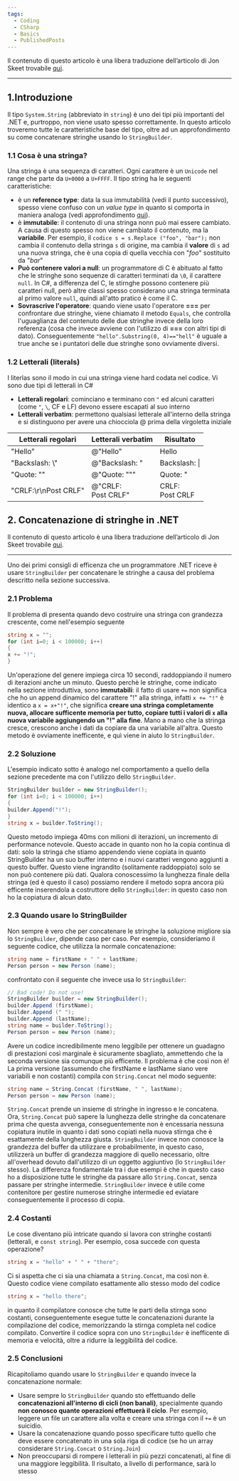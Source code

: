 ```yaml
---
tags:
  - Coding
  - CSharp
  - Basics
  - PublishedPosts
---
```



Il contenuto di questo articolo è una libera traduzione dell’articolo di Jon Skeet trovabile [qui](http://csharpindepth.com/Articles/General/Strings.aspx).
* * *

## 1.Introduzione

Il tipo `System.String` (abbreviato in `string`) è uno dei tipi più importanti del .NET e, purtroppo, non viene usato spesso correttamente.
In questo articolo troveremo tutte le caratteristiche base del tipo, oltre ad un approfondimento su come concatenare stringhe usando lo `StringBuilder`.

### 1.1 Cosa è una stringa?
Una stringa è una sequenza di caratteri. Ogni carattere è un `Unicode` nel range che parte da `U+0000` a `U+FFFF`. Il tipo string ha le seguenti caratteristiche:

- è un **reference type**: data la sua immutabilità (vedi il punto successivo), spesso viene confuso con un _value type_ in quanto si comporta in maniera analoga (vedi approfondimento [qui](http://ilprogrammatorepigro.tumblr.com/post/136494335256/passaggio-di-parametri)).
- è **immutabile**: il contenuto di una stringa nonn può mai essere cambiato. A causa di questo spesso non viene cambiato il contenuto, ma la **variabile**. Per esempio, il `codice s = s.Replace ("foo", "bar");` non cambia il contenuto della stringa `s` di origine, ma cambia il **valore** di `s` ad una nuova stringa, che è una copia di quella vecchia con "_foo_" sostituito da "_bar_"
- **Può contenere valori a null**: un programmatore di C è abituato al fatto che le stringhe sono sequenze di caratteri terminati da `\0`, il carattere `null`. In C#, a differenza del C, le stirnghe possono contenere più caratteri null, però altre classi spesso considerano una stringa terminata al primo valore `null`, quindi all'atto pratico è come il C.
- **Sovrascrive l'operatore**: quando viene usato l'operatore **===** per confrontare due stringhe, viene chiamato il metodo `Equals`, che controlla l'uguaglianza del contenuto delle due stringhe invece della loro referenza (cosa che invece avviene con l'utilizzo di **===** con altri tipi di dato). Conseguentemente `"hello".Substring(0, 4)=="hell"` è uguale a true anche se i puntatori delle due stringhe sono ovviamente diversi.

### 1.2 Letterali (literals)
I literlas sono il modo in cui una stringa viene hard codata nel codice. Vi sono due tipi di letterali in C#

- **Letterali regolari**: cominciano e terminano con `"` ed alcuni caratteri (come `"`, `\`, CF e LF) devono essere escapati al suo interno
- **Letterali verbatim**: permettono qualsiasi letterale all'interno della stringa e si distinguono per avere una chiocciola @ prima della virgoletta iniziale

| Letterali regolari | Letterali verbatim | Risultato |
|--------|--------|--------|
|"Hello"|@"Hello"|Hello |
|"Backslash: \\"|@"Backslash: \"|Backslash: \|
|"Quote: \""|@"Quote: """|	Quote: "|
|"CRLF:\r\nPost CRLF"|@"CRLF: <br> Post CRLF"|CRLF: <br> Post CRLF|

## 2. Concatenazione di stringhe in .NET
Il contenuto di questo articolo è una libera traduzione dell’articolo di Jon Skeet trovabile [qui](http://www.yoda.arachsys.com/csharp/stringbuilder.html).
* * *
Uno dei primi consigli di efficenza che un programmatore .NET riceve è usare `StringBuilder` per concatenare le stringhe a causa del problema descritto nella sezione successiva.

### 2.1 Problema
Il problema di presenta quando devo costruire una stringa con grandezza crescente, come nell'esempio seguente
```csharp
string x = "";
for (int i=0; i < 100000; i++)
{
x += "!";
}
```
Un'operazione del genere impiega circa 10 secondi, raddoppiando il numero di iterazioni anche un minuto. Questo perchè le stringhe, come indicato nella sezione introduttiva, sono **immutabili**: il fatto di usare `+=` non significa che ho un append dinamico del carattere "!" alla stringa, infatti `x += "!"` è identico a `x = x+"!"`, che significa **creare una stringa completamente nuova, allocare sufficente memoria per tutto, copiare tutti i valori di `x` alla nuova variabile aggiungendo un "!" alla fine**.
Mano a mano che la stringa cresce, crescono anche i dati da copiare da una variabile all'altra.
Questo metodo è ovviamente inefficente, e quì viene in aiuto lo `StringBuilder`.

### 2.2 Soluzione
L'esempio indicato sotto è analogo nel comportamento a quello della sezione precedente ma con l'utilizzo dello `StringBuilder`.
```csharp
StringBuilder builder = new StringBuilder();
for (int i=0; i < 100000; i++)
{
builder.Append("!");
}
string x = builder.ToString();
```
Questo metodo impiega 40ms con milioni di iterazioni, un incremento di performance notevole.
Questo accade in quanto non ho la copia continua di dati: solo la stringa che stiamo appendendo viene copiata in quanto StringBuilder ha un suo buffer interno e i nuovi caratteri vengono aggiunti a questo buffer. Questo viene ingrandito (solitamente raddoppiato) solo se non può contenere più dati.
Qualora conoscessimo la lunghezza finale della stringa (ed è questo il caso) possiamo rendere il metodo sopra ancora più efficente inserendola a costruttore dello `StringBuilder`: in questo caso non ho la copiatura di alcun dato.

### 2.3 Quando usare lo StringBuilder
Non sempre è vero che per concatenare le stringhe la soluzione migliore sia lo `StringBuilder`, dipende caso per caso.
Per esempio, consideriamo il seguente codice, che utilizza la normale concatenazione:
```csharp
string name = firstName + " " + lastName;
Person person = new Person (name);
```
confrontato con il seguente che invece usa lo `StringBuilder`:
```csharp
// Bad code! Do not use!
StringBuilder builder = new StringBuilder();
builder.Append (firstName);
builder.Append (" ");
builder.Append (lastName);
string name = builder.ToString();
Person person = new Person (name);
```
Avere un codice incredibilmente meno leggibile per ottenere un guadagno di prestazioni così marginale è sicuramente sbagliato, ammettendo che la seconda versione sia comunque più efficente. Il problema è che così non è!
La prima versione (assumendo che firstName e lastName siano vere variabili e non costanti) compila con `String.Concat` nel modo seguente:
```csharp
string name = String.Concat (firstName, " ", lastName);
Person person = new Person (name);
```
`String.Concat` prende un insieme di stringhe in ingresso e le concatena. Ora, `String.Concat` può sapere la lunghezza delle stringhe da concatenare prima che questa avvenga, conseguentemente non è encessaria nessuna copiatura inutile in quanto i dati sono copiati nella nuova stirnga che è esattamente della lunghezza giusta.
`StringBuilder` invece non conosce la grandezza del buffer da utilizzare e probabilmente, in questo caso, utilizzerà un buffer di grandezza maggiore di quello necessario, oltre all'overhead dovuto dall'utilizzo di un oggetto aggiuntivo (lo `StringBuilder` stesso).
La differenza fondamentale tra i due esempi è che in questo caso ho a disposizione tutte le stringhe da passare allo `String.Concat`, senza passare per stringhe intermedie. `StringBuilder` invece è utile come contenitore per gestire numerose stringhe intermedie ed eviatare conseguentemente il processo di copia.

### 2.4 Costanti
Le cose diventano più intricate quando si lavora con stringhe costanti (letterali, e `const string`).
Per esempio, cosa succede con questa operazione?
```csharp
string x = "hello" + " " + "there";
```
Ci si aspetta che ci sia una chiamata a `String.Concat`, ma così non è. Questo codice viene compilato esattamente allo stesso modo del codice
```csharp
string x = "hello there";
```
in quanto il compilatore conosce che tutte le parti della stirnga sono costanti, conseguentemente esegue tutte le concatenazioni durante la compilazione del codice, memorizzando la stirnga completa nel codice compilato.
Convertire il codice sopra con uno `StringBuilder` è inefficente di memoria e velocità, oltre a ridurre la leggibilità del codice.

### 2.5 Conclusioni
Ricapitoliamo quando usare lo `StringBuilder` e quando invece la concatenazione normale:

- Usare sempre lo `StringBuilder` quando sto effettuando delle **concatenazioni all'interno di cicli (non banali)**, specialmente quando **non conosco quante operazioni effettuerà il ciclo**. Per esempio, leggere un file un carattere alla volta e creare una stringa con il `+=` è un suicidio.
- Usare la concatenazione quando posso specificare tutto quello che deve essere concatenato in una sola riga di codice (se ho un array considerare `String.Concat` o `String.Join`)
- Non preoccuparsi di rompere i letterali in più pezzi concatenati, al fine di una maggiore leggibilità. Il risultato, a livello di performance, sarà lo stesso